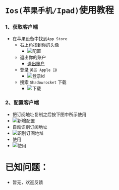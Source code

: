 # `Ios(苹果手机/Ipad)`使用教程

### 1、获取客户端
- 在苹果设备中找到`App Store`
  - 右上角找到你的头像
    - ![配置](a.png)
  - 退出你的账户
    - [退出账户](b.png)
  - 登录 `美区 Apple ID`
    - ![登录id](c.png)
  - 搜索 `Shadowrocket` 下载
    - ![下载](d.png)

### 2、配置客户端
- 把订阅地址复制之后按下图中所示使用
- ![新增配置](1.png)
- 自动识别订阅地址
- ![识别订阅地址](2.png)
- 使用
- ![使用](3.png)


# 已知问题：
- 暂无，欢迎反馈